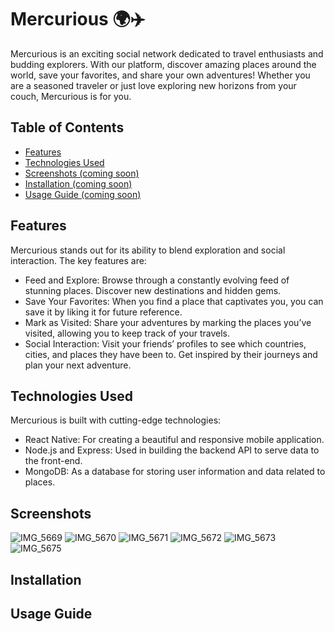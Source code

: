 # Mercurious 🌍✈️

Mercurious is an exciting social network dedicated to travel enthusiasts and budding explorers. With our platform, discover amazing places around the world, save your favorites, and share your own adventures! Whether you are a seasoned traveler or just love exploring new horizons from your couch, Mercurious is for you.

## Table of Contents

- [Features](#features)
- [Technologies Used](#technologies-used)
- [Screenshots (coming soon)](#screenshots-coming-soon)
- [Installation (coming soon)](#installation-coming-soon)
- [Usage Guide (coming soon)](#usage-guide-coming-soon)

## Features

Mercurious stands out for its ability to blend exploration and social interaction. The key features are:

- Feed and Explore: Browse through a constantly evolving feed of stunning places. Discover new destinations and hidden gems.
- Save Your Favorites: When you find a place that captivates you, you can save it by liking it for future reference.
- Mark as Visited: Share your adventures by marking the places you’ve visited, allowing you to keep track of your travels.
- Social Interaction: Visit your friends’ profiles to see which countries, cities, and places they have been to. Get inspired by their journeys and plan your next adventure.

## Technologies Used

Mercurious is built with cutting-edge technologies:

- React Native: For creating a beautiful and responsive mobile application.
- Node.js and Express: Used in building the backend API to serve data to the front-end.
- MongoDB: As a database for storing user information and data related to places.

## Screenshots

![IMG_5669](https://github.com/TheoNaulet/mercurious_mobile/assets/98829104/ce6d2008-a3b3-450e-abac-71017a1b77e0)
![IMG_5670](https://github.com/TheoNaulet/mercurious_mobile/assets/98829104/f8b5188f-4cd3-43c4-baba-9b00a3e6acc7)
![IMG_5671](https://github.com/TheoNaulet/mercurious_mobile/assets/98829104/751da49f-36fb-4d24-8568-9bbeef6c7de0)
![IMG_5672](https://github.com/TheoNaulet/mercurious_mobile/assets/98829104/c42fd8cc-97e9-45c7-ae6f-afcd42150da0)
![IMG_5673](https://github.com/TheoNaulet/mercurious_mobile/assets/98829104/6dc6f920-6709-4e80-a8c5-669700431445)
![IMG_5675](https://github.com/TheoNaulet/mercurious_mobile/assets/98829104/10add4ca-4c2e-41e6-942d-a785232bde52)

## Installation



## Usage Guide



